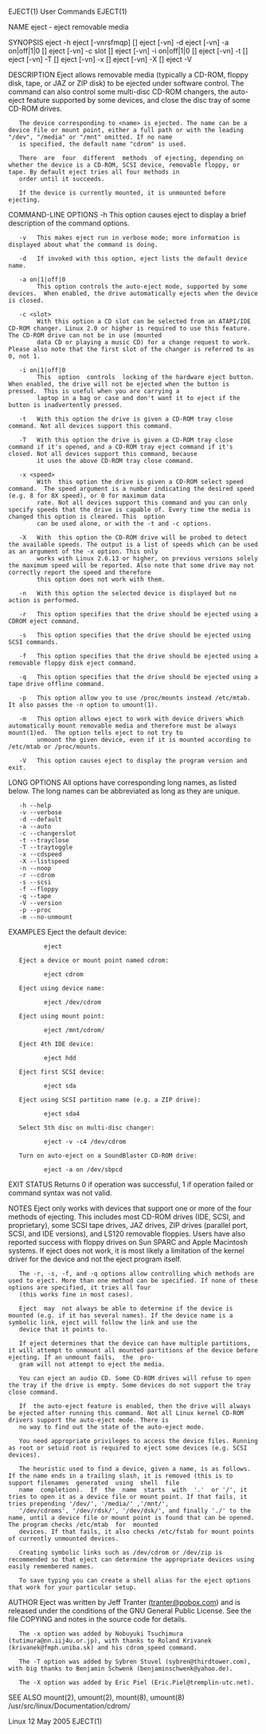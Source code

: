 EJECT(1)                                                                              User Commands                                                                              EJECT(1)

NAME
       eject - eject removable media

SYNOPSIS
       eject -h
       eject [-vnrsfmqp] [<name>]
       eject [-vn] -d
       eject [-vn] -a on|off|1|0 [<name>]
       eject [-vn] -c slot [<name>]
       eject [-vn] -i on|off|1|0 [<name>]
       eject [-vn] -t [<name>]
       eject [-vn] -T [<name>]
       eject [-vn] -x <speed> [<name>]
       eject [-vn] -X [<name>]
       eject -V

DESCRIPTION
       Eject allows removable media (typically a CD-ROM, floppy disk, tape, or JAZ or ZIP disk) to be ejected under software control. The command can also control some multi-disc CD-ROM
       changers, the auto-eject feature supported by some devices, and close the disc tray of some CD-ROM drives.

       The device corresponding to <name> is ejected. The name can be a device file or mount point, either a full path or with the leading "/dev", "/media" or "/mnt" omitted. If no name
       is specified, the default name "cdrom" is used.

       There  are  four  different  methods  of ejecting, depending on whether the device is a CD-ROM, SCSI device, removable floppy, or tape. By default eject tries all four methods in
       order until it succeeds.

       If the device is currently mounted, it is unmounted before ejecting.

COMMAND-LINE OPTIONS
       -h   This option causes eject to display a brief description of the command options.

       -v   This makes eject run in verbose mode; more information is displayed about what the command is doing.

       -d   If invoked with this option, eject lists the default device name.

       -a on|1|off|0
            This option controls the auto-eject mode, supported by some devices.  When enabled, the drive automatically ejects when the device is closed.

       -c <slot>
            With this option a CD slot can be selected from an ATAPI/IDE CD-ROM changer. Linux 2.0 or higher is required to use this feature. The CD-ROM drive can not be in use (mounted
            data CD or playing a music CD) for a change request to work. Please also note that the first slot of the changer is referred to as 0, not 1.

       -i on|1|off|0
            This  option  controls  locking of the hardware eject button. When enabled, the drive will not be ejected when the button is pressed.  This is useful when you are carrying a
            laptop in a bag or case and don't want it to eject if the button is inadvertently pressed.

       -t   With this option the drive is given a CD-ROM tray close command. Not all devices support this command.

       -T   With this option the drive is given a CD-ROM tray close command if it's opened, and a CD-ROM tray eject command if it's closed. Not all devices support this command, because
            it uses the above CD-ROM tray close command.

       -x <speed>
            With  this option the drive is given a CD-ROM select speed command.  The speed argument is a number indicating the desired speed (e.g. 8 for 8X speed), or 0 for maximum data
            rate. Not all devices support this command and you can only specify speeds that the drive is capable of. Every time the media is changed this option is cleared. This  option
            can be used alone, or with the -t and -c options.

       -X   With  this option the CD-ROM drive will be probed to detect the available speeds. The output is a list of speeds which can be used as an argument of the -x option. This only
            works with Linux 2.6.13 or higher, on previous versions solely the maximum speed will be reported. Also note that some drive may not correctly report the speed and therefore
            this option does not work with them.

       -n   With this option the selected device is displayed but no action is performed.

       -r   This option specifies that the drive should be ejected using a CDROM eject command.

       -s   This option specifies that the drive should be ejected using SCSI commands.

       -f   This option specifies that the drive should be ejected using a removable floppy disk eject command.

       -q   This option specifies that the drive should be ejected using a tape drive offline command.

       -p   This option allow you to use /proc/mounts instead /etc/mtab. It also passes the -n option to umount(1).

       -m   This option allows eject to work with device drivers which automatically mount removable media and therefore must be always mount(1)ed.  The option tells eject to not try to
            unmount the given device, even if it is mounted according to /etc/mtab or /proc/mounts.

       -V   This option causes eject to display the program version and exit.

LONG OPTIONS
       All options have corresponding long names, as listed below. The long names can be abbreviated as long as they are unique.

       -h --help
       -v --verbose
       -d --default
       -a --auto
       -c --changerslot
       -t --trayclose
       -T --traytoggle
       -x --cdspeed
       -X --listspeed
       -n --noop
       -r --cdrom
       -s --scsi
       -f --floppy
       -q --tape
       -V --version
       -p --proc
       -m --no-unmount

EXAMPLES
       Eject the default device:

              eject

       Eject a device or mount point named cdrom:

              eject cdrom

       Eject using device name:

              eject /dev/cdrom

       Eject using mount point:

              eject /mnt/cdrom/

       Eject 4th IDE device:

              eject hdd

       Eject first SCSI device:

              eject sda

       Eject using SCSI partition name (e.g. a ZIP drive):

              eject sda4

       Select 5th disc on multi-disc changer:

              eject -v -c4 /dev/cdrom

       Turn on auto-eject on a SoundBlaster CD-ROM drive:

              eject -a on /dev/sbpcd

EXIT STATUS
       Returns 0 if operation was successful, 1 if operation failed or command syntax was not valid.

NOTES
       Eject only works with devices that support one or more of the four methods of ejecting. This includes most CD-ROM drives (IDE, SCSI, and proprietary), some SCSI tape drives,  JAZ
       drives,  ZIP  drives  (parallel  port, SCSI, and IDE versions), and LS120 removable floppies. Users have also reported success with floppy drives on Sun SPARC and Apple Macintosh
       systems. If eject does not work, it is most likely a limitation of the kernel driver for the device and not the eject program itself.

       The -r, -s, -f, and -q options allow controlling which methods are used to eject. More than one method can be specified. If none of these options are specified, it tries all four
       (this works fine in most cases).

       Eject  may  not always be able to determine if the device is mounted (e.g. if it has several names). If the device name is a symbolic link, eject will follow the link and use the
       device that it points to.

       If eject determines that the device can have multiple partitions, it will attempt to unmount all mounted partitions of the device before ejecting. If an unmount fails,  the  pro‐
       gram will not attempt to eject the media.

       You can eject an audio CD. Some CD-ROM drives will refuse to open the tray if the drive is empty. Some devices do not support the tray close command.

       If  the auto-eject feature is enabled, then the drive will always be ejected after running this command. Not all Linux kernel CD-ROM drivers support the auto-eject mode. There is
       no way to find out the state of the auto-eject mode.

       You need appropriate privileges to access the device files. Running as root or setuid root is required to eject some devices (e.g. SCSI devices).

       The heuristic used to find a device, given a name, is as follows. If the name ends in a trailing slash, it is removed (this is to support filenames  generated  using  shell  file
       name  completion).  If  the  name  starts  with  '.'  or '/', it tries to open it as a device file or mount point. If that fails, it tries prepending '/dev/', '/media/' ,'/mnt/',
       '/dev/cdroms', '/dev/rdsk/', '/dev/dsk/', and finally './' to the name, until a device file or mount point is found that can be opened. The program checks /etc/mtab  for  mounted
       devices. If that fails, it also checks /etc/fstab for mount points of currently unmounted devices.

       Creating symbolic links such as /dev/cdrom or /dev/zip is recommended so that eject can determine the appropriate devices using easily remembered names.

       To save typing you can create a shell alias for the eject options that work for your particular setup.

AUTHOR
       Eject  was  written  by Jeff Tranter (tranter@pobox.com) and is released under the conditions of the GNU General Public License. See the file COPYING and notes in the source code
       for details.

       The -x option was added by Nobuyuki Tsuchimura (tutimura@nn.iij4u.or.jp), with thanks to Roland Krivanek (krivanek@fmph.uniba.sk) and his cdrom_speed command.

       The -T option was added by Sybren Stuvel (sybren@thirdtower.com), with big thanks to Benjamin Schwenk (benjaminschwenk@yahoo.de).

       The -X option was added by Eric Piel (Eric.Piel@tremplin-utc.net).

SEE ALSO
       mount(2), umount(2), mount(8), umount(8)
       /usr/src/linux/Documentation/cdrom/

Linux                                                                                  12 May 2005                                                                               EJECT(1)
